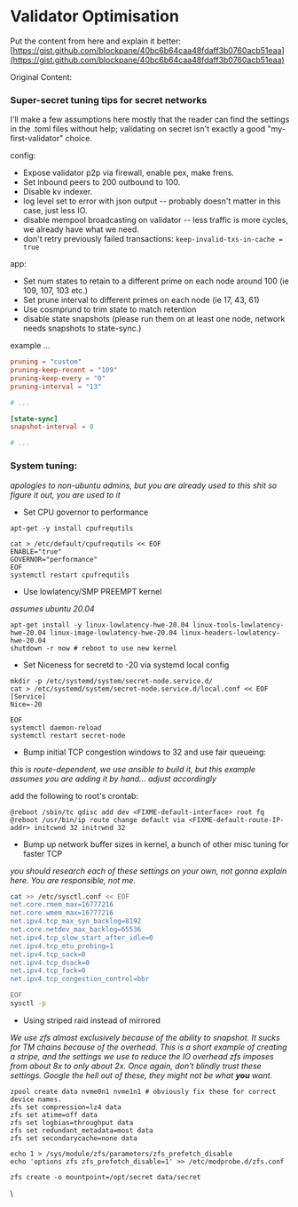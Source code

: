 # Validator Optimisation

Put the content from here and explain it better: [https://gist.github.com/blockpane/40bc6b64caa48fdaff3b0760acb51eaa](https://gist.github.com/blockpane/40bc6b64caa48fdaff3b0760acb51eaa)

Original Content:

### Super-secret tuning tips for secret networks

I'll make a few assumptions here mostly that the reader can find the settings in the .toml files without help; validating on secret isn't exactly a good "my-first-validator" choice.

config:

* Expose validator p2p via firewall, enable pex, make frens.
* Set inbound peers to 200 outbound to 100.
* Disable kv indexer.
* log level set to error with json output -- probably doesn't matter in this case, just less IO.
* disable mempool broadcasting on validator -- less traffic is more cycles, we already have what we need.
* don't retry previously failed transactions: `keep-invalid-txs-in-cache = true`

app:

* Set num states to retain to a different prime on each node around 100 (ie 109, 107, 103 etc.)
* Set prune interval to different primes on each node (ie 17, 43, 61)
* Use cosmprund to trim state to match retention
* disable state snapshots (please run them on at least one node, network needs snapshots to state-sync.)

example ...

```toml
pruning = "custom"
pruning-keep-recent = "109"
pruning-keep-every = "0"
pruning-interval = "13"

# ...

[state-sync]
snapshot-interval = 0

# ...
```

### System tuning:

_apologies to non-ubuntu admins, but you are already used to this shit so figure it out, you are used to it_

* Set CPU governor to performance

```shell
apt-get -y install cpufrequtils

cat > /etc/default/cpufrequtils << EOF
ENABLE="true"
GOVERNOR="performance"
EOF
systemctl restart cpufrequtils
```

* Use lowlatency/SMP PREEMPT kernel

_assumes ubuntu 20.04_

```shell
apt-get install -y linux-lowlatency-hwe-20.04 linux-tools-lowlatency-hwe-20.04 linux-image-lowlatency-hwe-20.04 linux-headers-lowlatency-hwe-20.04
shutdown -r now # reboot to use new kernel
```

* Set Niceness for secretd to -20 via systemd local config

```shell
mkdir -p /etc/systemd/system/secret-node.service.d/
cat > /etc/systemd/system/secret-node.service.d/local.conf << EOF
[Service]
Nice=-20

EOF
systemctl daemon-reload
systemctl restart secret-node
```

* Bump initial TCP congestion windows to 32 and use fair queueing:

_this is route-dependent, we use ansible to build it, but this example assumes you are adding it by hand... adjust accordingly_

add the following to root's crontab:

```
@reboot /sbin/tc qdisc add dev <FIXME-default-interface> root fq
@reboot /usr/bin/ip route change default via <FIXME-default-route-IP-addr> initcwnd 32 initrwnd 32
```

* Bump up network buffer sizes in kernel, a bunch of other misc tuning for faster TCP

_you should research each of these settings on your own, not gonna explain here. You are responsible, not me._

```bash
cat >> /etc/sysctl.conf << EOF
net.core.rmem_max=16777216
net.core.wmem_max=16777216
net.ipv4.tcp_max_syn_backlog=8192
net.core.netdev_max_backlog=65536
net.ipv4.tcp_slow_start_after_idle=0
net.ipv4.tcp_mtu_probing=1
net.ipv4.tcp_sack=0
net.ipv4.tcp_dsack=0
net.ipv4.tcp_fack=0
net.ipv4.tcp_congestion_control=bbr

EOF
sysctl -p
```

* Using striped raid instead of mirrored

_We use zfs almost exclusively because of the ability to snapshot. It sucks for TM chains because of the overhead. This is a short example of creating a stripe, and the settings we use to reduce the IO overhead zfs imposes from about 8x to only about 2x. Once again, don't blindly trust these settings. Google the hell out of these, they might not be what **you** want._

```
zpool create data nvme0n1 nvme1n1 # obviously fix these for correct device names.
zfs set compression=lz4 data
zfs set atime=off data
zfs set logbias=throughput data
zfs set redundant_metadata=most data
zfs set secondarycache=none data

echo 1 > /sys/module/zfs/parameters/zfs_prefetch_disable
echo 'options zfs zfs_prefetch_disable=1' >> /etc/modprobe.d/zfs.conf

zfs create -o mountpoint=/opt/secret data/secret
```

\
